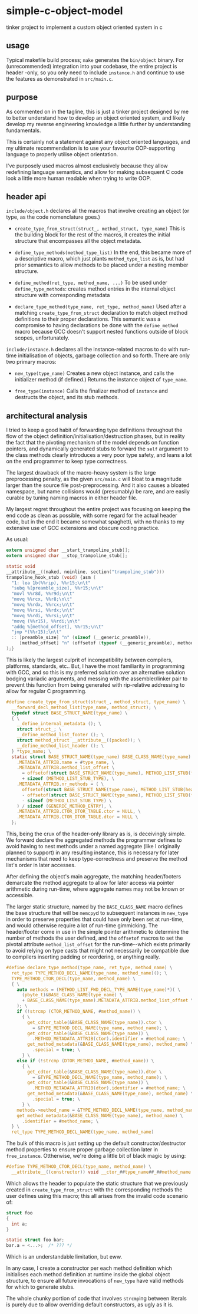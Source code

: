 # simple-c-object-model
tinker project to implement a custom object oriented system in c

## usage

Typical makefile build process; `make` generates the `bin/object` binary.
For (unrecommended) integration into your codebase, the entire project is header
-only, so you only need to include `instance.h` and continue to use the features
as demonstrated in `src/main.c`.

## purpose

As commented on in the tagline, this is just a tinker project designed by me to
better understand how to develop an object oriented system, and likely develop
my reverse engineering knowledge a little further by understanding fundamentals.

This is certainly not a statement against any object oriented languages, and my
ultimate recommendation is to use your favourite OOP-supporting language to
properly utilise object orientation.

I've purposely used macros almost exclusively because they allow redefining
language semantics, and allow for making subsequent C code look a little more
human readable when trying to write OOP.

## header api

`include/object.h` declares all the macros that involve creating an object 
(or type, as the code nomenclature goes.)

- `create_type_from_struct(struct_, method_struct, type_name)`
  This is the building block for the rest of the macros, it creates the initial
  structure that encompasses all the object metadata.

- `define_type_methods(method_type_list)`
  In the end, this became more of a descriptive macro, which just plants
  `method_type_list` as is, but had prior semantics to allow methods to be
  placed under a nesting member structure.

- `define_method(ret_type, method_name, ...)`
  To be used under `define_type_methods`: creates method entries in the internal
  object structure with corresponding metadata

- `declare_type_method(type_name, ret_type, method_name)`
  Used after a matching `create_type_from_struct` declaration to match object
  method definitions to their proper declarations. This semantic was a
  compromise to having declarations be done with the `define_method` macro
  because GCC doesn't support nested functions outside of block scopes,
  unfortunately.

`include/instance.h` declares all the instance-related macros to do with
run-time initialisation of objects, garbage collection and so forth. There are
only two primary macros:

- `new_type(type_name)`
  Creates a new object instance, and calls the initializer method (if defined.)
  Returns the instance object of `type_name`.

- `free_type(instance)`
  Calls the finalizer method of `instance` and destructs the object, and its
  stub methods.

## architectural analysis

I tried to keep a good habit of forwarding type definitions throughout the flow
of the object definition/initialisation/destruction phases, but in reality the
fact that the pivoting mechanism of the model depends on function pointers, and
dynamically generated stubs to forward the `self` argument to the class methods
clearly introduces a very poor type safety, and leans a lot on the end
programmer to keep type correctness.

The largest drawback of the macro-heavy system is the large preprocessing 
penalty, as the given `src/main.c` will bloat to a magnitude larger than the
source file post-preprocessing. And it also causes a bloated namespace, but name
collisions would (presumably) be rare, and are easily curable by tuning naming
macros in either header file.

My largest regret throughout the entire project was focusing on keeping the end
code as clean as possible, with some regard for the actual header code, but in
the end it became somewhat spaghetti, with no thanks to my extensive use of GCC
extensions and obscure coding practice.

As usual:

```c
extern unsigned char __start_trampoline_stub[];
extern unsigned char __stop_trampoline_stub[];

static void
__attribute__((naked, noinline, section("trampoline_stub")))
trampoline_hook_stub (void) {asm (
  "1: lea 1b(%%rip), %%r15;\n\t"
  "subq %[preamble_size], %%r15;\n\t"
  "movl %%r8d, %%r9d;\n\t"
  "movq %%rcx, %%r8;\n\t"
  "movq %%rdx, %%rcx;\n\t"
  "movq %%rsi, %%rdx;\n\t"
  "movq %%rdi, %%rsi;\n\t"
  "movq (%%r15), %%rdi;\n\t"
  "addq %[method_offset], %%r15;\n\t"
  "jmp *(%%r15);\n\t"
  :: [preamble_size] "n" (sizeof (__generic_preamble)),
     [method_offset] "n" (offsetof (typeof (__generic_preamble), method))
);}
```

This is likely the largest culprit of incompatibility between compilers,
platforms, standards, etc.. But, I have the most familiarity in programming
with GCC, and so this is my preferred solution over an alternative solution
bodging variadic arguments, and messing with the assembler/linker pair to
prevent this function from being generated with rip-relative addressing to allow
for regular C programming.

```c
#define create_type_from_struct(struct_, method_struct, type_name) \
  __forward_decl_method_list(type_name, method_struct); \
  typedef struct BASE_STRUCT_NAME(type_name) \
  { \
    __define_internal_metadata (); \
    struct struct_; \
    __define_method_list_footer (); \
    struct method_struct __attribute__((packed)); \
    __define_method_list_header (); \
  } *type_name; \
  static struct BASE_STRUCT_NAME(type_name) BASE_CLASS_NAME(type_name) = { \
    .METADATA_ATTRIB.name = #type_name, \
    .METADATA_ATTRIB.method_list_offset \
      = offsetof(struct BASE_STRUCT_NAME(type_name), METHOD_LIST_STUB(footer)) \
      + sizeof (METHOD_LIST_STUB_TYPE), \
    .METADATA_ATTRIB.nr_methods = ( \
      offsetof(struct BASE_STRUCT_NAME(type_name), METHOD_LIST_STUB(header)) \
      - offsetof(struct BASE_STRUCT_NAME(type_name), METHOD_LIST_STUB(footer)) \
      - sizeof (METHOD_LIST_STUB_TYPE) \
    ) / sizeof (GENERIC_METHOD_ENTRY), \
    .METADATA_ATTRIB.CTOR_DTOR_TABLE.ctor = NULL, \
    .METADATA_ATTRIB.CTOR_DTOR_TABLE.dtor = NULL \
  };
```

This, being the crux of the header-only library as is, is deceivingly simple.
We forward declare the aggregated methods the programmer defines to avoid having
to nest methods under a named aggregate (like I originally planned to support)
in any resulting instance, this is necessary for later mechanisms that need to
keep type-correctness and preserve the method list's order in later accesses.

After defining the object's main aggregate, the matching header/footers
demarcate the method aggregate to allow for later access via pointer arithmetic
during run-time, where aggregate names may not be known or accessible.

The larger static structure, named by the `BASE_CLASS_NAME` macro defines the
base structure that will be `memcpy`d to subsequent instances in `new_type` in
order to preserve properties that could have only been set at run-time, and
would otherwise require a lot of run-time gimmicking.
The header/footer come in use in the simple pointer arithmetic to determine
the number of methods the user defined, and the `offsetof` macros to set
the pivotal attribute `method_list_offset` for the run-time--which exists 
primarily to avoid relying on type casts that might not necessarily be
compatible due to compilers inserting padding or reordering, or anything really.

```c
#define declare_type_method(type_name, ret_type, method_name) \
  ret_type TYPE_METHOD_DECL_NAME(type_name, method_name)(); \
  TYPE_METHOD_CTOR_DECL(type_name, method_name) \
  { \
    auto methods = (METHOD_LIST_FWD_DECL_TYPE_NAME(type_name)*)( \
      (pbyte_t)&BASE_CLASS_NAME(type_name) \
      + BASE_CLASS_NAME(type_name).METADATA_ATTRIB.method_list_offset \
    ); \
    if (!strcmp (CTOR_METHOD_NAME, #method_name)) \
      { \
        get_cdtor_table(&BASE_CLASS_NAME(type_name)).ctor \
          = &TYPE_METHOD_DECL_NAME(type_name, method_name); \
        get_cdtor_table(&BASE_CLASS_NAME(type_name)) \
          .METHOD_METADATA_ATTRIB(ctor).identifier = #method_name; \
        get_method_metadata(&BASE_CLASS_NAME(type_name), method_name) \
          .special = true; \
      } \
    else if (!strcmp (DTOR_METHOD_NAME, #method_name)) \
      { \
        get_cdtor_table(&BASE_CLASS_NAME(type_name)).dtor \
          = &TYPE_METHOD_DECL_NAME(type_name, method_name); \
        get_cdtor_table(&BASE_CLASS_NAME(type_name)) \
          .METHOD_METADATA_ATTRIB(dtor).identifier = #method_name; \
        get_method_metadata(&BASE_CLASS_NAME(type_name), method_name) \
          .special = true; \
      } \
    methods->method_name = &TYPE_METHOD_DECL_NAME(type_name, method_name); \
    get_method_metadata(&BASE_CLASS_NAME(type_name), method_name) \
      .identifier = #method_name; \
  } \
  ret_type TYPE_METHOD_DECL_NAME(type_name, method_name)
```

The bulk of this macro is just setting up the default constructor/destructor
method properties to ensure proper garbage collection later in `free_instance`.
Ottherwise, we're doing a little bit of black magic by using:

```c
#define TYPE_METHOD_CTOR_DECL(type_name, method_name) \
  __attribute__((constructor)) void __ctor_##type_name##_##method_name (void)
```

Which allows the header to populate the static structure that we previously
created in `create_type_from_struct` with the corresponding methods the user
defines using this macro; this all arises from the invalid code scenario of:

```c
struct foo
{
  int a;
}

static struct foo bar;
bar.a = <...>;  /* ??? */
```

Which is an understandable limitation, but eww.

In any case, I create a constructor per each method definition which initialises
each method definition at runtime inside the global object structure, to ensure
all future invocations of `new_type` have valid methods for which to generate
stubs.

The whole chunky portion of code that involves `strcmp`ing between literals is
purely due to allow overriding default constructors, as ugly as it is.